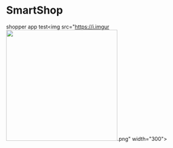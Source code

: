 # SmartShop
shopper app
test<img src="https://i.imgur<img src="https://i.imgur.com/k4ZYqy7.png" width="300">.png" width="300">